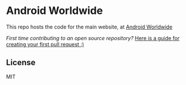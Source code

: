 # Android Worldwide

This repo hosts the code for the main website, at [Android Worldwide ](https://android-worldwide.com/)

*First time contributing to an open source repository?* [Here is a guide for creating your first pull request :)](https://opensource.com/article/19/7/create-pull-request-github)


License
----
MIT
